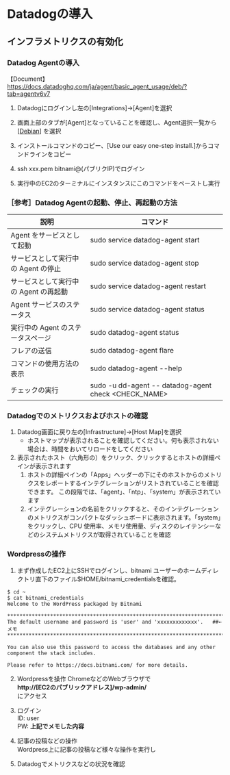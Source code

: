 # Datadogの導入
## インフラメトリクスの有効化
### Datadog Agentの導入
【Document】https://docs.datadoghq.com/ja/agent/basic_agent_usage/deb/?tab=agentv6v7

1.  Datadogにログインし左の\[Integrations\]→\[Agent\]を選択
    
2.  画面上部のタブが\[Agent\]となっていることを確認し、Agent選択一覧から\[[Debian](https://app.datadoghq.com/account/settings#agent/debian)\] を選択

3.  インストールコマンドのコピー、\[Use our easy one-step install.\]からコマンドラインをコピー
    
4.  ssh xxx.pem bitnami@(パブリクIP)でログイン

5.  実行中のEC2のターミナルにインスタンスにこのコマンドをペーストし実行
		
### ［参考］Datadog Agentの起動、停止、再起動の方法

| 説明  | コマンド |
| --- | --- |
| Agent をサービスとして起動 | sudo service datadog-agent start |
| サービスとして実行中の Agent の停止 | sudo service datadog-agent stop |
| サービスとして実行中の Agent の再起動 | sudo service datadog-agent restart |
| Agent サービスのステータス | sudo service datadog-agent status |
| 実行中の Agent のステータスページ | sudo datadog-agent status |
| フレアの送信 | sudo datadog-agent flare |
| コマンドの使用方法の表示 | sudo datadog-agent --help |
| チェックの実行 | sudo -u dd-agent -- datadog-agent check &lt;CHECK_NAME&gt; |

### Datadogでのメトリクスおよびホストの確認
1. Datadog画面に戻り左の\[Infrastructure\]→\[Host Map\]を選択
	-  ホストマップが表示されることを確認してください。何も表示されない場合は、時間をおいてリロードをしてください
1. 表示されたホスト（六角形の）をクリック、クリックするとホストの詳細ペインが表示されます
	1. ホストの詳細ペインの「Apps」ヘッダーの下にそのホストからのメトリクスをレポートするインテグレーションがリストされていることを確認できます。
		この段階では、「agent」、「ntp」、「system」が表示されています
	2. インテグレーションの名前をクリックすると、そのインテグレーションのメトリクスがコンパクトなダッシュボードに表示されます。「system」をクリックし、CPU 使用率、メモリ使用量、ディスクのレイテンシーなどのシステムメトリクスが取得されていることを確認


### Wordpressの操作

1.  まず作成したEC2上にSSHでログインし、bitnami ユーザーのホームディレクトリ直下のファイル$HOME/bitnami_credentialsを確認。

```
$ cd ~
$ cat bitnami_credentials
Welcome to the WordPress packaged by Bitnami

******************************************************************************
The default username and password is 'user' and 'xxxxxxxxxxxxx'.   ##←メモ
******************************************************************************

You can also use this password to access the databases and any other component the stack includes.

Please refer to https://docs.bitnami.com/ for more details.
```
2.  Wordpressを操作
    ChromeなどのWebブラウザで  
    **http://[EC2のパブリックアドレス]/wp-admin/**  
    にアクセス  


3.  ログイン  
    ID: user  
    PW: **上記でメモした内容**  


4.  記事の投稿などの操作  
    Wordpress上に記事の投稿など様々な操作を実行し

5. Datadogでメトリクスなどの状況を確認



